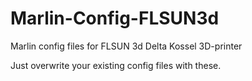 # Marlin-Config-FLSUN3d
Marlin config files for FLSUN 3d Delta Kossel 3D-printer

Just overwrite your existing config files with these.
